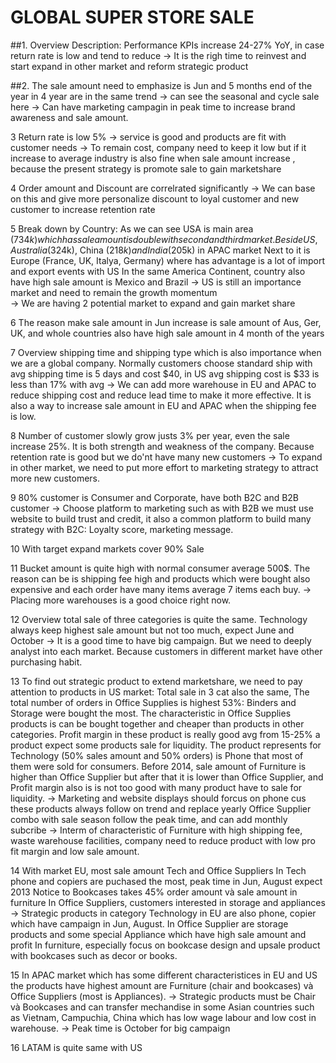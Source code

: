 # GLOBAL SUPER STORE SALE

##1. Overview Description: Performance KPIs increase 24-27% YoY, in case return rate is low and tend to reduce
-> It is the righ time to reinvest and start expand in other market and reform strategic product

##2. The sale amount need to emphasize is Jun and 5 months end of the year in 4 year are in the same trend
-> can see the seasonal and cycle sale here  -> Can have marketing campagin in peak time to increase brand awareness and sale amount.

3 Return rate is low 5% 
-> service is good and products are fit with customer needs
-> To remain cost, company need to keep it low but if it increase to average industry is also fine when sale amount increase
, because the present strategy is promote sale to gain marketshare

4 Order amount and Discount are correlrated significantly 
-> We can base on this and give more personalize discount to loyal customer and new customer to increase retention rate

5 Break down by Country:
As we can see USA is main area ($734k) which has sale amount is double with second and third market. 
Beside US, Australia ($324k), China ($218k)and India ($205k) in APAC market 
Next to it is Europe (France, UK, Italya, Germany) where has advantage is a lot of import and export events with US 
In the same America Continent, country also have high sale amount is Mexico and Brazil
-> US is still an importance market and need to remain the growth momentum  
-> We are having 2 potential market to expand and gain market share

6 The reason make sale amount in Jun increase is sale amount of Aus, Ger, UK, 
and whole countries also have high sale amount in 4 month of the years 

7 Overview shipping time and shipping type which is also importance when we are a global company. 
Normally customers choose standard ship with avg shipping time is 5 days and cost $40, 
in US avg shipping cost is $33 is less than 17% with avg
-> We can add more warehouse in EU and APAC to reduce shipping cost and reduce lead time to make it more effective.
 It is also a way to increase sale amount in EU and APAC when the shipping fee is low.

8 Number of customer slowly grow justs 3% per year, even the sale increase 25%.
 It is both strength and weakness of the company. Because retention rate is good 
but we do'nt have many new customers
-> To expand in other market, we need to put more effort to marketing strategy to attract more new customers.

9 80% customer is Consumer and Corporate, have both B2C and B2B customer
-> Choose platform to marketing such as with B2B we must use website to build trust and credit,
 it also a common platform to build many strategy with B2C: Loyalty score, marketing message.

10 With target expand markets cover 90% Sale 

11 Bucket amount is quite high with normal consumer average 500$. The reason can be is shipping fee high and products which were 
bought also expensive and each order have many items average 7 items each buy. 
-> Placing more warehouses is a good choice right now. 

12 Overview total sale of three categories is quite the same. Technology always keep highest sale amount 
but not too much, expect June and October
-> It is a good time to have big campaign. But we need to deeply analyst into each market. Because customers 
in different market have other purchasing habit.

13 To find out strategic product to extend marketshare, we need to pay attention to products in US market: 
Total sale in 3 cat also the same,
The total number of orders in Office Supplies is highest 53%: Binders and Storage were bought the most.
The characteristic in Office Supplies products is can be bought together and cheaper than products in other categories. 
Profit margin in these product is really good avg from 15-25% a product expect some products sale for liquidity. 
The product represents for Technology (50% sales amount and 50% orders) is Phone that most of them were sold for consumers.
Before 2014, sale amount of Furniture is higher than Office Supplier but after that it is lower than Office Supplier, 
and Profit margin also is  is not too good with many product have to sale for liquidity.
-> Marketing and website displays should forcus on phone cus these products always follow on trend and replace yearly
Office Supplier combo with sale season follow the peak time, and can add monthly subcribe
-> Interm of characteristic of Furniture with high shipping fee, waste warehouse facilities, company need to 
reduce product with low pro fit margin and low sale amount. 

14 With market EU, most sale amount Tech and Office Suppliers
In Tech phone and copiers are puchased the most, peak time in Jun, August expect 2013 
Notice to Bookcases takes 45% order amount và sale amount in furniture
In Office Suppliers, customers interested in storage and appliances
-> Strategic products in category Technology in EU are also phone, copier which have campaign in Jun, August.
In Office Supplier are storage products and some special Appliance which have high sale amount and profit
In furniture, especially focus on bookcase design and upsale product with bookcases such as decor or books.

15 In APAC market which has some different characteristices in EU and US the products have highest amount are 
Furniture (chair and bookcases) và Office Suppliers (most is Appliances). 
-> Strategic products must be Chair và Bookcases and can transfer mechandise in some Asian countries 
such as Vietnam, Campuchia, China which has low wage labour and low cost in warehouse. 
-> Peak time is October for big campaign

16 LATAM is quite same with US

